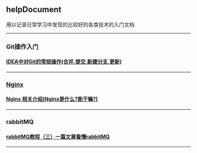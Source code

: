 
## helpDocument
用以记录日常学习中发现的比较好的各类技术的入门文档

-------------------------------------------------
### Git操作入门
#### [IDEA中对Git的常规操作(合并,提交,新建分支,更新)]()
<a href="https://blog.csdn.net/weixin_38399962/article/details/79712379" target="_blank">


-------------------------------------------------
### Nginx
#### [Nginx 相关介绍(Nginx是什么?能干嘛?)](https://www.cnblogs.com/wcwnina/p/8728391.html)



-------------------------------------------------
### rabbitMQ
#### [rabbitMQ教程（三）一篇文章看懂rabbitMQ](https://www.cnblogs.com/tohxyblog/p/7256343.html)



-------------------------------------------------
